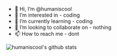 - 👋 Hi, I’m @humaniscool
- 👀 I’m interested in - coding
- 🌱 I’m currently learning - coding
- 💞️ I’m looking to collaborate on - nothing
- 📫 How to reach me - dont

![humaniscool's github stats](https://github-readme-stats.vercel.app/api?username=humaniscool&show_icons=true)

<!---
humaniscool/humaniscool is a ✨ special ✨ repository because its `README.md` (this file) appears on your GitHub profile.
You can click the Preview link to take a look at your changes.
--->
